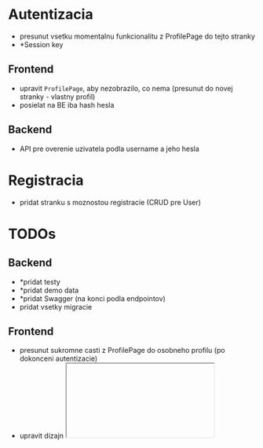 # Autentizacia

-   presunut vsetku momentalnu funkcionalitu z ProfilePage do tejto stranky
-   \*Session key

## Frontend

-   upravit `ProfilePage`, aby nezobrazilo, co nema (presunut do novej stranky - vlastny profil)
-   posielat na BE iba hash hesla

## Backend

-   API pre overenie uzivatela podla username a jeho hesla

# Registracia

-   pridat stranku s moznostou registracie (CRUD pre User)

# TODOs

## Backend

-   \*pridat testy
-   \*pridat demo data
-   \*pridat Swagger (na konci podla endpointov)
-   pridat vsetky migracie

## Frontend

-   presunut sukromne casti z ProfilePage do osobneho profilu (po dokonceni autentizacie)
-   upravit dizajn <iframe> vo VideoPlayer (pouzit <video-react>)
-   opravit zvysovanie count (App.tsx):
    -   upravit /inc, /dec cez streamKey
    -   sekcia Profiles/Link nema zvysovat count uzivatelovi (momentalne zvysuje)
    -   \*opravit pricitavanie count-ov (momentalne sa pricita +2, nie +1)
-   pridat SnackBar pri prihlaseni
-   tlacidlo "Sign in" sa posuva az uplne dole (ak je stranka vacsia ako 100vh, nevidno ho)

# Refactor (na konci)

-   odstranit nepouzite funkcie
-   presunut konstanty do samostnych suborov
-   skontrolovat syntax pomocou LINT-u
-   usporiadat importy
-   zlucenie DB modelov cez TS typy (aj FE, aj BE)
-   zjednotit nazov "Login" a "SignIn"

## Backend

-   pridat vsade status kody

## Frontend

-   zjednotit design tlacidiel <button>
-   pridat url cesty do suboru s konstantami
-   odstranit priecinok `store`
-   odstranit nepouzite komponenty
-   odstranit nepouzite veci z `/public`
-   odstranit nepouzite veci z `/assets`
